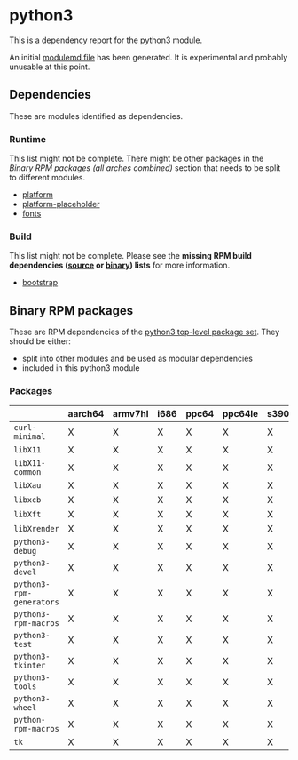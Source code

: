 # python3
This is a dependency report for the python3 module.

An initial [modulemd file](python3.yaml) has been generated. It is experimental and probably unusable at this point.
## Dependencies
These are modules identified as dependencies.
### Runtime
This list might not be complete. There might be other packages in the *Binary RPM packages (all arches combined)* section that needs to be split to different modules.
* [platform](../platform)
* [platform-placeholder](../platform-placeholder)
* [fonts](../fonts)
### Build
This list might not be complete.
Please see the **missing RPM build dependencies ([source](all/buildtime-source-packages-short.txt) or [binary](all/buildtime-binary-packages-short.txt)) lists** for more information.
* [bootstrap](../bootstrap)
## Binary RPM packages
These are RPM dependencies of the [python3 top-level package set](python3.csv). They should be either:
* split into other modules and be used as modular dependencies
* included in this python3 module
### Packages
| |aarch64 |armv7hl |i686 |ppc64 |ppc64le |s390x |x86_64 |
|---|---|---|---|---|---|---|---|
| `curl-minimal` | X | X | X | X | X | X | X |
| `libX11` | X | X | X | X | X | X | X |
| `libX11-common` | X | X | X | X | X | X | X |
| `libXau` | X | X | X | X | X | X | X |
| `libxcb` | X | X | X | X | X | X | X |
| `libXft` | X | X | X | X | X | X | X |
| `libXrender` | X | X | X | X | X | X | X |
| `python3-debug` | X | X | X | X | X | X | X |
| `python3-devel` | X | X | X | X | X | X | X |
| `python3-rpm-generators` | X | X | X | X | X | X | X |
| `python3-rpm-macros` | X | X | X | X | X | X | X |
| `python3-test` | X | X | X | X | X | X | X |
| `python3-tkinter` | X | X | X | X | X | X | X |
| `python3-tools` | X | X | X | X | X | X | X |
| `python3-wheel` | X | X | X | X | X | X | X |
| `python-rpm-macros` | X | X | X | X | X | X | X |
| `tk` | X | X | X | X | X | X | X |
